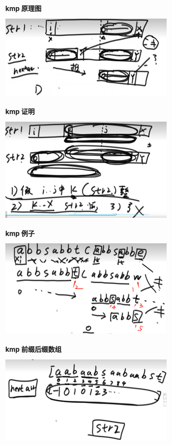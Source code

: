 ## kmp 原理图

![kmp原理](../../../../../resources/picture/kmp/kmp.png)


## kmp 证明
![kmp原理](../../../../../resources/picture/kmp/kmp证明.png)


## kmp 例子

![kmp原理](../../../../../resources/picture/kmp/kmp匹配例子.png)


## kmp 前缀后缀数组
![kmp原理](../../../../../resources/picture/kmp/kmp前缀&后缀数组.png)


